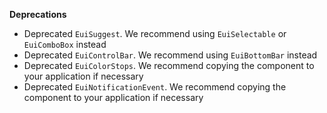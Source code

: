**Deprecations**

- Deprecated `EuiSuggest`. We recommend using `EuiSelectable` or `EuiComboBox` instead
- Deprecated `EuiControlBar`. We recommend using `EuiBottomBar` instead
- Deprecated `EuiColorStops`. We recommend copying the component to your application if necessary
- Deprecated `EuiNotificationEvent`. We recommend copying the component to your application if necessary
